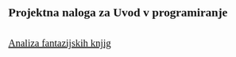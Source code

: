<h1 style="font-size : 24px; font-family : Vedana; margin-bottom : 1cm "> Projektna naloga za Uvod v programiranje</h1> 
<div style="text-decoration-line : underline; font-size : 20px; font-family : Verdana; margin-bottom : 2cm">Analiza fantazijskih knjig </div>

